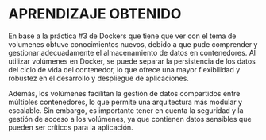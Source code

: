 # APRENDIZAJE OBTENIDO

En base a la práctica #3 de Dockers que tiene que ver con el tema de volumenes obtuve conocimientos nuevos, debido a que pude comprender y gestionar adecuadamente el almacenamiento de datos en contenedores. Al utilizar volúmenes en Docker, se puede separar la persistencia de los datos del ciclo de vida del contenedor, lo que ofrece una mayor flexibilidad y robustez en el desarrollo y despliegue de aplicaciones.

Además, los volúmenes facilitan la gestión de datos compartidos entre múltiples contenedores, lo que permite una arquitectura más modular y escalable. Sin embargo, es importante tener en cuenta la seguridad y la gestión de acceso a los volúmenes, ya que contienen datos sensibles que pueden ser críticos para la aplicación.
